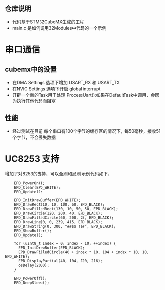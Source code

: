 ## 仓库说明

- 代码基于STM32CubeMX生成的工程
- main.c 是如何调用32Modules中代码的一个示例
# 串口通信
## cubemx中的设置
- 在DMA Settings 选项下增加 USART_RX 和 USART_TX
- 在NVIC Settings 选项下开启 global interrupt
- 开辟一个新的Task用于处理 ProcessUart();如果在DefaultTask中调用，会因为执行其他代码而阻塞
## 性能
- 经过测试在目前 每个串口有100个字节的缓存区的情况下，每50毫秒，接收51个字节，不会丢失数据

# UC8253 支持
增加了对8253的支持，可以全刷和局刷
示例代码如下，
```cEPD_Init(EPD_THREE_COLOR, 1);
    EPD_PowerOn();
    EPD_Clear(EPD_WHITE);
    EPD_Update();

    EPD_InitDrawBuffer(EPD_WHITE);
    EPD_DrawRect(10, 10, 100, 60, EPD_BLACK);
    EPD_DrawFilledRect(130, 10, 50, 50, EPD_BLACK);
    EPD_DrawCircle(120, 200, 40, EPD_BLACK);
    EPD_DrawFilledCircle(60, 200, 25, EPD_BLACK);
    EPD_DrawLine(0, 0, 239, 415, EPD_BLACK);
    EPD_DrawString(0, 300, "##$$ !$#", EPD_BLACK);
    EPD_ShowBuffer();
    EPD_Update();

    for (uint8_t index = 0; index < 10; ++index) {
      EPD_InitDrawBuffer(EPD_BLACK);
      EPD_DrawFilledCircle(40 + index * 10, 104 + index * 10, 10, EPD_WHITE);
      EPD_DisplayPartial(40, 104, 120, 216);
      osDelay(2000);
    }

    EPD_PowerOff();
    EPD_DeepSleep(); 

